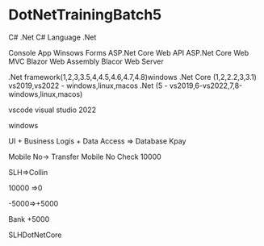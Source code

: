 #  DotNetTrainingBatch5
C# .Net
C# Language
.Net

Console App
Winsows Forms
ASP.Net Core Web API
ASP.Net Core Web MVC
Blazor Web Assembly
Blacor Web Server

.Net framework(1,2,3,3.5,4,4.5,4.6,4.7,4.8)windows
.Net Core (1,2,2.2,3,3.1) vs2019,vs2022 - windows,linux,macos
.Net (5 - vs2019,6-vs2022,7,8-windows,linux,macos)

vscode
visual studio 2022

windows

UI + Business Logis + Data Access => Database
Kpay

Mobile No-> Transfer
Mobile No Check
10000

SLH=>Collin

10000 =>0

-5000=>+5000

Bank +5000

SLHDotNetCore